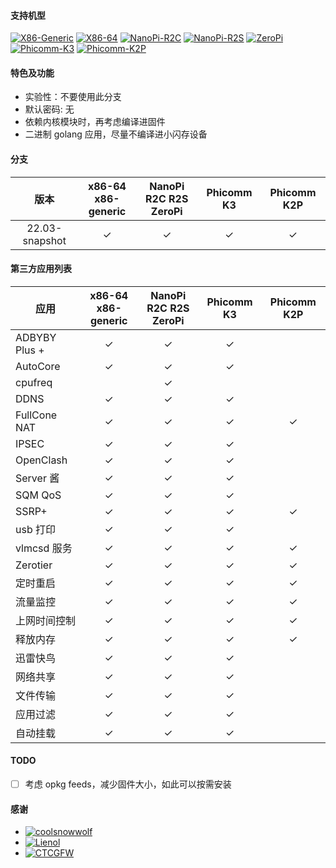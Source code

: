 #### 支持机型

[![X86-Generic](https://github.com/vgist/OpenWrt-Autobuild/actions/workflows/x86-generic.yml/badge.svg)](https://github.com/vgist/OpenWrt-Autobuild/actions/workflows/x86-generic.yml)
[![X86-64](https://github.com/vgist/OpenWrt-Autobuild/actions/workflows/x86-64.yml/badge.svg)](https://github.com/vgist/OpenWrt-Autobuild/actions/workflows/x86-64.yml)
[![NanoPi-R2C](https://github.com/vgist/OpenWrt-Autobuild/actions/workflows/r2c.yml/badge.svg)](https://github.com/vgist/OpenWrt-Autobuild/actions/workflows/r2c.yml)
[![NanoPi-R2S](https://github.com/vgist/OpenWrt-Autobuild/actions/workflows/r2s.yml/badge.svg)](https://github.com/vgist/OpenWrt-Autobuild/actions/workflows/r2s.yml)
[![ZeroPi](https://github.com/vgist/OpenWrt-Autobuild/actions/workflows/zeropi.yml/badge.svg)](https://github.com/vgist/OpenWrt-Autobuild/actions/workflows/zeropi.yml)
[![Phicomm-K3](https://github.com/vgist/OpenWrt-Autobuild/actions/workflows/k3.yml/badge.svg)](https://github.com/vgist/OpenWrt-Autobuild/actions/workflows/k3.yml)
[![Phicomm-K2P](https://github.com/vgist/OpenWrt-Autobuild/actions/workflows/k2p.yml/badge.svg)](https://github.com/vgist/OpenWrt-Autobuild/actions/workflows/k2p.yml)

#### 特色及功能

- 实验性：不要使用此分支
- 默认密码: 无
- 依赖内核模块时，再考虑编译进固件
- 二进制 golang 应用，尽量不编译进小闪存设备

#### 分支

| 版本         |x86-64<br>x86-generic|NanoPi<br>R2C R2S ZeroPi|Phicomm K3|Phicomm K2P|
|:------------:|:-------------------:|:----------------------:|:--------:|:---------:|
|22.03-snapshot| &check;             |        &check;         | &check;  | &check;   |

#### 第三方应用列表

| 应用        |x86-64<br>x86-generic|NanoPi<br>R2C R2S ZeroPi|Phicomm K3|Phicomm K2P|
|-------------|:-------------------:|:----------------------:|:--------:|:---------:|
|ADBYBY Plus +|       &check;       |        &check;         | &check;  |           |
| AutoCore    |       &check;       |        &check;         | &check;  |           |
| cpufreq     |                     |        &check;         |          |           |
| DDNS        |       &check;       |        &check;         | &check;  |           |
|FullCone NAT |       &check;       |        &check;         | &check;  |  &check;  |
| IPSEC       |       &check;       |        &check;         | &check;  |           |
| OpenClash   |       &check;       |        &check;         | &check;  |           |
| Server 酱   |       &check;       |        &check;         | &check;  |           |
| SQM QoS     |       &check;       |        &check;         | &check;  |           |
| SSRP+       |       &check;       |        &check;         | &check;  |  &check;  |
| usb 打印    |       &check;       |        &check;         | &check;  |           |
| vlmcsd 服务 |       &check;       |        &check;         | &check;  |  &check;  |
| Zerotier    |       &check;       |        &check;         | &check;  |  &check;  |
| 定时重启    |       &check;       |        &check;         | &check;  |  &check;  |
| 流量监控    |       &check;       |        &check;         | &check;  |  &check;  |
|上网时间控制 |       &check;       |        &check;         | &check;  |  &check;  |
| 释放内存    |       &check;       |        &check;         | &check;  |  &check;  |
| 迅雷快鸟    |       &check;       |        &check;         | &check;  |           |
| 网络共享    |       &check;       |        &check;         | &check;  |           |
| 文件传输    |       &check;       |        &check;         | &check;  |           |
| 应用过滤    |       &check;       |        &check;         | &check;  |           |
| 自动挂载    |       &check;       |        &check;         | &check;  |           |

#### TODO

- [ ] 考虑 opkg feeds，减少固件大小，如此可以按需安装

#### 感谢

- [![coolsnowwolf](https://img.shields.io/badge/Lede-Lean-orange.svg?style=flat&logo=appveyor)](https://github.com/coolsnowwolf/lede)
- [![Lienol](https://img.shields.io/badge/OpenWrt-Lienol-orange.svg?style=flat&logo=appveyor)](https://github.com/Lienol/openwrt)
- [![CTCGFW](https://img.shields.io/badge/OpenWrt-CTCGFW-orange.svg?style=flat&logo=appveyor)](https://github.com/immortalwrt/immortalwrt)
